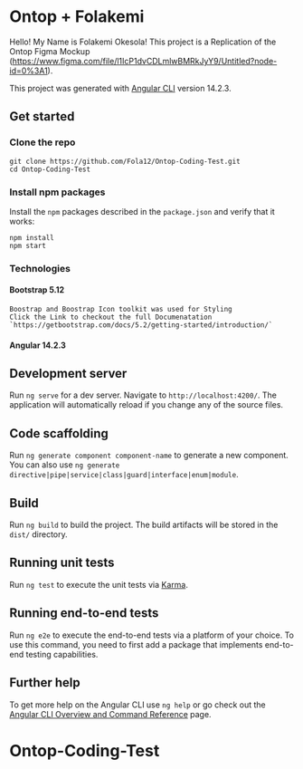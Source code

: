# Ontop + Folakemi
Hello! My Name is Folakemi Okesola!
This project is a Replication of the Ontop Figma Mockup (https://www.figma.com/file/l1IcP1dvCDLmlwBMRkJyY9/Untitled?node-id=0%3A1).

This project was generated with [Angular CLI](https://github.com/angular/angular-cli) version 14.2.3.

## Get started

### Clone the repo
```shell
git clone https://github.com/Fola12/Ontop-Coding-Test.git
cd Ontop-Coding-Test
```
### Install npm packages

Install the `npm` packages described in the `package.json` and verify that it works:
```shell
npm install
npm start
```


### Technologies
#### Bootstrap 5.12 

    Boostrap and Boostrap Icon toolkit was used for Styling 
    Click the Link to checkout the full Documenatation `https://getbootstrap.com/docs/5.2/getting-started/introduction/`


#### Angular 14.2.3
## Development server

Run `ng serve` for a dev server. Navigate to `http://localhost:4200/`. The application will automatically reload if you change any of the source files.

## Code scaffolding

Run `ng generate component component-name` to generate a new component. You can also use `ng generate directive|pipe|service|class|guard|interface|enum|module`.

## Build

Run `ng build` to build the project. The build artifacts will be stored in the `dist/` directory.

## Running unit tests

Run `ng test` to execute the unit tests via [Karma](https://karma-runner.github.io).

## Running end-to-end tests

Run `ng e2e` to execute the end-to-end tests via a platform of your choice. To use this command, you need to first add a package that implements end-to-end testing capabilities.

## Further help

To get more help on the Angular CLI use `ng help` or go check out the [Angular CLI Overview and Command Reference](https://angular.io/cli) page.
# Ontop-Coding-Test
